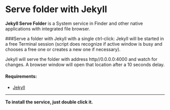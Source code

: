# Serve folder with Jekyll
**Jekyll Serve Folder** is a System service in Finder and other native applications with integrated file browser.

###Serve a folder with Jekyll with a single ctrl-click: 
Jekyll will be started in a free Terminal session (script does recognize if active window is busy and chooses a free one or creates a new one if necessary).

Jekyll will serve the folder with address http//0.0.0.0:4000 and watch for changes. A browser window will open that location after a 10 seconds delay.

#### Requirements:
* [Jekyll](http://jekyllrb.com)

<hr>

**To install the service, just double click it.**
